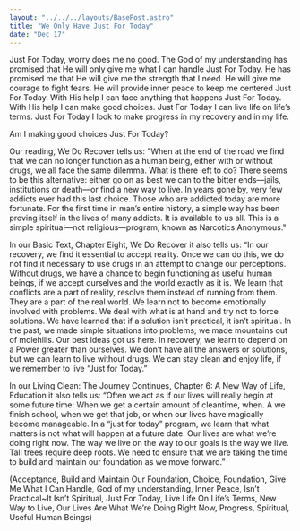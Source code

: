 ```yaml
---
layout: "../../../layouts/BasePost.astro"
title: "We Only Have Just For Today"
date: "Dec 17"
---
```

 
Just For Today, worry does me no good. The God of my understanding has promised that He will only give me what I can handle Just For Today.  He has promised me that He will give me the strength that I need. He will give me courage to fight fears. He will provide inner peace to keep me centered Just For Today.  With His help I can face anything that happens Just For Today. With His help I can make good choices. Just For Today I can live life on life’s terms. Just For Today I look to make progress in my recovery and in my life.
 
Am I making good choices Just For Today?
 
Our reading, We Do Recover tells us: "When at the end of the road we find that we can no longer function as a human being, either with or without drugs, we all face the same dilemma. What is there left to do? There seems to be this alternative: either go on as best we can to the bitter ends—jails, institutions or death—or find a new way to live. In years gone by, very few addicts ever had this last choice. Those who are addicted today are more fortunate. For the first time in man’s entire history, a simple way has been proving itself in the lives of many addicts. It is available to us all. This is a simple spiritual—not religious—program, known as Narcotics Anonymous."

In our Basic Text, Chapter Eight, We Do Recover it also tells us: “In our recovery, we find it essential to accept reality. Once we can do this, we do not find it necessary to use drugs in an attempt to change our perceptions. Without drugs, we have a chance to begin functioning as useful human beings, if we accept ourselves and the world exactly as it is. We learn that conflicts are a part of reality, resolve them instead of running from them. They are a part of the real world. We learn not to become emotionally involved with problems. We deal with what is at hand and try not to force solutions. We have learned that if a solution isn’t practical, it isn’t spiritual. In the past, we made simple situations into problems; we made mountains out of molehills. Our best ideas got us here. In recovery, we learn to depend on a Power greater than ourselves. We don’t have all the answers or solutions, but we can learn to live without drugs. We can stay clean and enjoy life, if we remember to live “Just for Today.”

In our Living Clean: The Journey Continues, Chapter 6: A New Way of Life, Education it also tells us: “Often we act as if our lives will really begin at some future time: When we get a certain amount of cleantime, when.  A we finish school, when we get that job, or when our lives have magically become manageable. In a “just for today” program, we learn that what matters is not what will happen at a future date. Our lives are what we’re doing right now. The way we live on the way to our goals is the way we live. Tall trees require deep roots. We need to ensure that we are taking the time to build and maintain our foundation as we move forward.”
 
(Acceptance, Build and Maintain Our Foundation, Choice, Foundation, Give Me What I Can Handle, God of my understanding, Inner Peace, Isn’t Practical~It Isn’t Spiritual, Just For Today, Live Life On Life’s Terms, New Way to Live, Our Lives Are What We’re Doing Right Now, Progress, Spiritual, Useful Human Beings)
